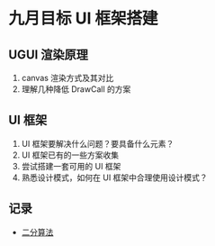 # 九月目标 UI 框架搭建

## UGUI 渲染原理

1. canvas 渲染方式及其对比
2. 理解几种降低 DrawCall 的方案

## UI 框架

1. UI 框架要解决什么问题？要具备什么元素？
2. UI 框架已有的一些方案收集
3. 尝试搭建一套可用的 UI 框架
4. 熟悉设计模式，如何在 UI 框架中合理使用设计模式？

## 记录

- [二分算法](https://juejin.im/post/6844903911334101005)
